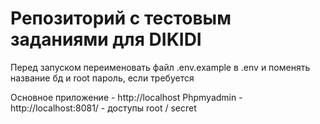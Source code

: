 # Репозиторий с тестовым заданиями для DIKIDI

Перед запуском переименовать файл .env.example в .env и поменять название бд и root пароль,
если требуется

Основное приложение - http://localhost
Phpmyadmin - http://localhost:8081/ - доступы root / secret
